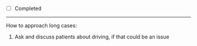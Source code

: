 - [ ] Completed
---
How to approach long cases:
1. Ask and discuss patients about driving, if that could be an issue